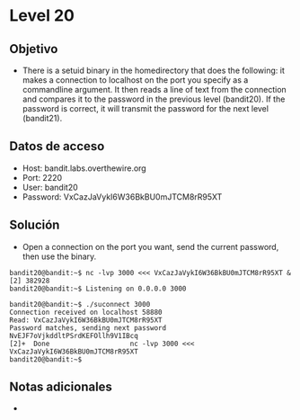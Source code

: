 # Level 20

## Objetivo
- There is a setuid binary in the homedirectory that does the following: it makes a connection to localhost on the port you specify as a commandline argument. It then reads a line of text from the connection and compares it to the password in the previous level (bandit20). If the password is correct, it will transmit the password for the next level (bandit21).

## Datos de acceso
- Host: bandit.labs.overthewire.org
- Port: 2220
- User: bandit20
- Password: VxCazJaVykI6W36BkBU0mJTCM8rR95XT

## Solución
- Open a connection on the port you want, send the current password, then use the binary.
```
bandit20@bandit:~$ nc -lvp 3000 <<< VxCazJaVykI6W36BkBU0mJTCM8rR95XT &
[2] 382928
bandit20@bandit:~$ Listening on 0.0.0.0 3000

bandit20@bandit:~$ ./suconnect 3000
Connection received on localhost 58880
Read: VxCazJaVykI6W36BkBU0mJTCM8rR95XT
Password matches, sending next password
NvEJF7oVjkddltPSrdKEFOllh9V1IBcq
[2]+  Done                    nc -lvp 3000 <<< VxCazJaVykI6W36BkBU0mJTCM8rR95XT
bandit20@bandit:~$
```
## Notas adicionales
- 